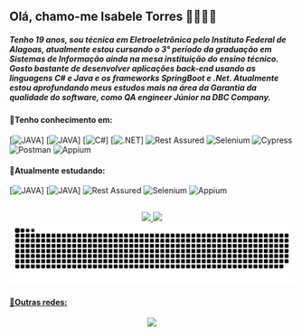 ## Olá, chamo-me Isabele Torres 👋👨🏽‍💻
##### Tenho 19 anos, sou técnica em Eletroeletrônica pelo Instituto Federal de Alagoas, atualmente estou cursando o 3° período da graduação em Sistemas de Informação ainda na mesa instituição do ensino técnico. Gosto bastante de desenvolver aplicações back-end usando as linguagens C# e Java e os frameworks SpringBoot e .Net. Atualmente estou aprofundando meus estudos mais na área da Garantia da qualidade do software, como QA engineer Júnior na DBC Company.

#### 🚀Tenho conhecimento em:

[![JAVA](https://img.shields.io/badge/Java-ED8B00?style=for-the-badge&logo=openjdk&logoColor=white)]
[![JAVA](https://img.shields.io/badge/Spring-6DB33F?style=for-the-badge&logo=spring&logoColor=white)]
[![C#](https://img.shields.io/badge/C%23-239120?style=for-the-badge&logo=c-sharp&logoColor=white)]
[![.NET](https://img.shields.io/badge/.NET-512BD4?style=for-the-badge&logo=dotnet&logoColor=white)]
![Rest Assured](https://img.shields.io/badge/Rest%20Assured-009639?style=for-the-badge&logo=rest-assured&logoColor=white)
![Selenium](https://img.shields.io/badge/Selenium-43B02A?style=for-the-badge&logo=selenium&logoColor=white)
![Cypress](https://img.shields.io/badge/Cypress-17202C?style=for-the-badge&logo=cypress&logoColor=white)
![Postman](https://img.shields.io/badge/Postman-FF6C37?style=for-the-badge&logo=postman&logoColor=white)
![Appium](https://img.shields.io/badge/Appium-472179?style=for-the-badge&logo=appium&logoColor=white)

#### 🌱Atualmente estudando:

[![JAVA](https://img.shields.io/badge/Java-ED8B00?style=for-the-badge&logo=openjdk&logoColor=white)]
[![JAVA](https://img.shields.io/badge/Spring-6DB33F?style=for-the-badge&logo=spring&logoColor=white)]
![Rest Assured](https://img.shields.io/badge/Rest%20Assured-009639?style=for-the-badge&logo=rest-assured&logoColor=white)
![Selenium](https://img.shields.io/badge/Selenium-43B02A?style=for-the-badge&logo=selenium&logoColor=white)
![Appium](https://img.shields.io/badge/Appium-472179?style=for-the-badge&logo=appium&logoColor=white)
##
<div align="center">
  
  <a href="https://github.com/isabeletorres">
  <img height="180em" src="https://github-readme-stats.vercel.app/api?username=isabeletorres&show_icons=true&theme"/>
  <img height="180em" src="https://github-readme-stats.vercel.app/api/top-langs/?username=isabeletorres&layout=compact&theme"/>
    
</div>
<img src="https://raw.githubusercontent.com/Platane/snk/output/github-contribution-grid-snake.svg" />

#### 📲Outras redes:
<div align="center">

<a href="https://www.linkedin.com/in/isabeletorres" target="_blank"><img src="https://img.shields.io/badge/LinkedIn-0077B5?style=for-the-badge&logo=linkedin&logoColor=white" target="_blank"></a>

</div>


